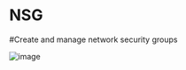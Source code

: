 # NSG

#Create and manage network security groups

![image](https://user-images.githubusercontent.com/67298529/174464165-2592616b-5065-4df7-aeb0-6f1c06eec011.png)
